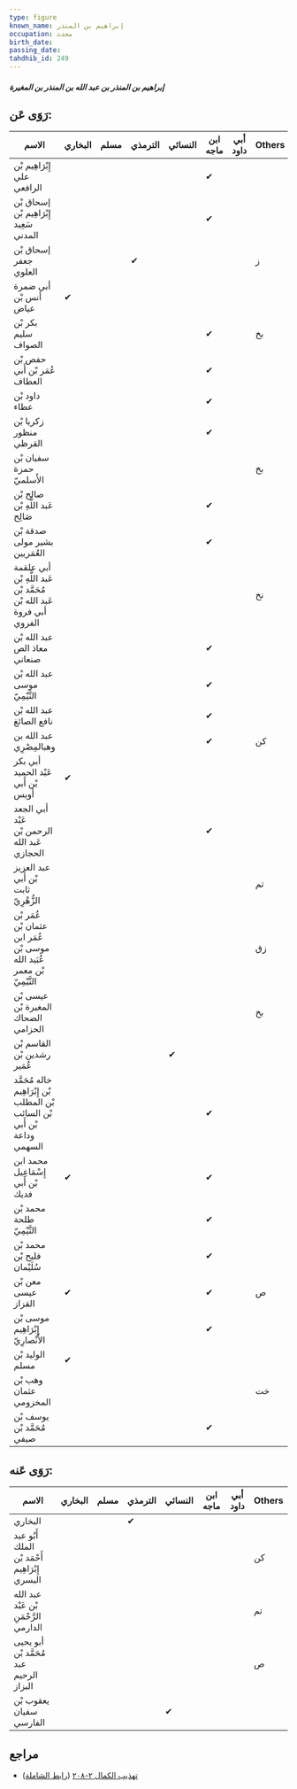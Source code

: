 ```yaml
---
type: figure
known_name: إبراهيم بن المنذر
occupation: محدث
birth_date:
passing_date:
tahdhib_id: 249
---
```

##### إبراهيم بن المنذر بن عبد الله بن المنذر بن المغيرة

## رَوَى عَن:
| الاسم                                                                     | البخاري | مسلم | الترمذي | النسائي | ابن ماجه | أبي داود | Others |
| ------------------------------------------------------------------------- | ------- | ---- | ------- | ------- | -------- | -------- | ------ |
| إِبْرَاهِيم بْن علي الرافعي                                               |         |      |         |         | ✔        |          |        |
| إسحاق بْن إِبْرَاهِيم بْن سَعِيد المدني                                   |         |      |         |         | ✔        |          |        |
| إسحاق بْن جعفر العلوي                                                     |         |      | ✔       |         |          |          | ز      |
| أبي ضمرة أنس بْن عياض                                                     | ✔       |      |         |         |          |          |        |
| بكر بْن سليم الصواف                                                       |         |      |         |         | ✔        |          | بخ     |
| حفص بْن عُمَر بْن أَبي العطاف                                             |         |      |         |         | ✔        |          |        |
| داود بْن عطاء                                                             |         |      |         |         | ✔        |          |        |
| زكريا بْن منظور القرظي                                                    |         |      |         |         | ✔        |          |        |
| سفيان بْن حمزة الأَسلميّ                                                  |         |      |         |         |          |          | بخ     |
| صالح بْن عَبد اللَّهِ بْن صَالِح                                          |         |      |         |         | ✔        |          |        |
| صدقة بْن بشير مولى العُمَريين                                             |         |      |         |         | ✔        |          |        |
| أبي علقمة عَبد اللَّهِ بْن مُحَمَّد بْن عَبد الله بْن أبي فروة الفروي     |         |      |         |         |          |          | نخ     |
| عبد الله بْن معاذ الص صنعاني                                              |         |      |         |         | ✔        |          |        |
| عبد الله بْن موسى التَّيْمِيّ                                             |         |      |         |         | ✔        |          |        |
| عبد الله بْن نافع الصائغ                                                  |         |      |         |         | ✔        |          |        |
| عبد الله بن وهبالمِصْرِي                                                  |         |      |         |         | ✔        |          | كن     |
| أبي بكر عَبْد الحميد بْن أَبي أويس                                        | ✔       |      |         |         |          |          |        |
| أبي الجعد عَبْد الرحمن بْن عَبد الله الحجازي                              |         |      |         |         | ✔        |          |        |
| عبد العزيز بْن أَبي ثابت الزُّهْرِيّ                                      |         |      |         |         |          |          | تم     |
| عُمَر بْن عثمان بْن عُمَر ابن موسى بْن عُبَيد الله بْن معمر التَّيْمِيّ   |         |      |         |         |          |          | زق     |
| عيسى بْن المغيرة بْن الضحاك الحزامي                                       |         |      |         |         |          |          | بخ     |
| القاسم بْن رشدين بْن عُمَير                                               |         |      |         | ✔       |          |          |        |
| خاله مُحَمَّد بْن إِبْرَاهِيم بْن المطلب بْن السائب بْن أَبي وداعة السهمي |         |      |         |         | ✔        |          |        |
| محمد ابن إِسْمَاعِيل بْن أَبي فديك                                        | ✔       |      |         |         | ✔        |          |        |
| محمد بْن طلحة التَّيْمِيّ                                                 |         |      |         |         | ✔        |          |        |
| محمد بْن فليح بْن سُلَيْمان                                               |         |      |         |         | ✔        |          |        |
| معن بْن عيسى القزاز                                                       | ✔       |      |         |         | ✔        |          | ص      |
| موسى بْن إِبْرَاهِيم الأَنْصارِيّ                                         |         |      |         |         | ✔        |          |        |
| الوليد بْن مسلم                                                           | ✔       |      |         |         |          |          |        |
| وهب بْن عثمان المخزومي                                                    |         |      |         |         |          |          | خت     |
| يوسف بْن مُحَمَّد بْن صيفي                                                |         |      |         |         | ✔        |          |        |
## رَوَى عَنه:
| الاسم                                          | البخاري | مسلم | الترمذي | النسائي | ابن ماجه | أبي داود | Others |
| ---------------------------------------------- | ------- | ---- | ------- | ------- | -------- | -------- | ------ |
| البخاري                                        |         |      | ✔       |         |          |          |        |
| أَبُو عبد الملك أَحْمَد بْن إِبْرَاهِيم البسري |         |      |         |         |          |          | كن     |
| عبد الله بْن عَبْد الرَّحْمَنِ الدارمي         |         |      |         |         |          |          | تم     |
| أبو يحيى مُحَمَّد بْن عبد الرحيم البزاز        |         |      |         |         |          |          | ص      |
| يعقوب بْن سفيان الفارسي                        |         |      |         | ✔       |          |          |        |
## مراجع
- [تهذيب الكمال ٢-٢٠٨](obsidian://open?vault=Tahdhib-al-Kamal&file=Figures/٢٤٩-إبراهيم%20بن%20المنذر%20بن%20عبد%20الله%20بن%20المنذر%20بن%20المغيرة) ([رابط الشاملة](https://shamela.ws/book/3722/689))